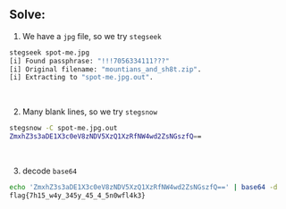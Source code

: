 ## Solve:
1. We have a `jpg` file, so we try `stegseek`
```bash
stegseek spot-me.jpg                                                           
[i] Found passphrase: "!!!7056334111???"  
[i] Original filename: "mountians_and_sh8t.zip".
[i] Extracting to "spot-me.jpg.out".
```
<br>

2. Many blank lines, so we try `stegsnow`
```bash
stegsnow -C spot-me.jpg.out
ZmxhZ3s3aDE1X3c0eV8zNDV5XzQ1XzRfNW4wd2ZsNGszfQ== 
```
<br>

3. decode `base64`                                                                                                                  
```bash
echo 'ZmxhZ3s3aDE1X3c0eV8zNDV5XzQ1XzRfNW4wd2ZsNGszfQ==' | base64 -d
flag{7h15_w4y_345y_45_4_5n0wfl4k3}
```
